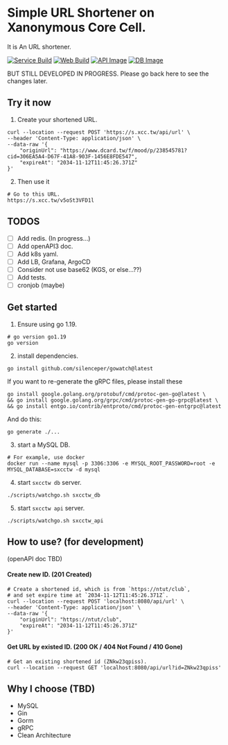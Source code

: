 # Simple URL Shortener on Xanonymous Core Cell.

It is An URL shortener.

[![Service Build](https://github.com/Xanonymous-GitHub/sxcctw/actions/workflows/go.yml/badge.svg)](https://github.com/Xanonymous-GitHub/sxcctw/actions/workflows/go.yml)
[![Web Build](https://github.com/Xanonymous-GitHub/sxcctw/actions/workflows/web.yml/badge.svg)](https://github.com/Xanonymous-GitHub/sxcctw/actions/workflows/web.yml)
[![API Image](https://github.com/Xanonymous-GitHub/sxcctw/actions/workflows/docker-publish-sxcctw-api.yml/badge.svg)](https://github.com/Xanonymous-GitHub/sxcctw/actions/workflows/docker-publish-sxcctw-api.yml)
[![DB Image](https://github.com/Xanonymous-GitHub/sxcctw/actions/workflows/docker-publish-sxcctw-db.yml/badge.svg)](https://github.com/Xanonymous-GitHub/sxcctw/actions/workflows/docker-publish-sxcctw-db.yml)

BUT STILL DEVELOPED IN PROGRESS. Please go back here to see the changes later.

## Try it now

1. Create your shortened URL.

```shell
curl --location --request POST 'https://s.xcc.tw/api/url' \
--header 'Content-Type: application/json' \
--data-raw '{
    "originUrl": "https://www.dcard.tw/f/mood/p/238545781?cid=306EA5A4-D67F-41A8-903F-1456E8FDE547",
    "expireAt": "2034-11-12T11:45:26.371Z"
}'
```

2. Then use it

```shell
# Go to this URL.
https://s.xcc.tw/v5oSt3VFD1l
```

## TODOS

- [ ] Add redis. (In progress...)
- [ ] Add openAPI3 doc.
- [ ] Add k8s yaml.
- [ ] Add LB, Grafana, ArgoCD
- [ ] Consider not use base62 (KGS, or else...??)
- [ ] Add tests.
- [ ] cronjob (maybe)

## Get started

1. Ensure using go 1.19.

```shell
# go version go1.19
go version
```

2. install dependencies.

```shell
go install github.com/silenceper/gowatch@latest
```

If you want to re-generate the gRPC files, please install these

```shell
go install google.golang.org/protobuf/cmd/protoc-gen-go@latest \
&& go install google.golang.org/grpc/cmd/protoc-gen-go-grpc@latest \
&& go install entgo.io/contrib/entproto/cmd/protoc-gen-entgrpc@latest
```

And do this:

```shell
go generate ./...
```

3. start a MySQL DB.

```shell
# For example, use docker
docker run --name mysql -p 3306:3306 -e MYSQL_ROOT_PASSWORD=root -e MYSQL_DATABASE=sxcctw -d mysql
```

4. start `sxcctw db` server.

```shell
./scripts/watchgo.sh sxcctw_db
```

5. start `sxcctw api` server.

```shell
./scripts/watchgo.sh sxcctw_api
```

## How to use? (for development)

(openAPI doc TBD)

#### Create new ID. (201 Created)

```shell
# Create a shortened id, which is from `https://ntut/club`,
# and set expire time at `2034-11-12T11:45:26.371Z`.
curl --location --request POST 'localhost:8080/api/url' \
--header 'Content-Type: application/json' \
--data-raw '{
    "originUrl": "https://ntut/club",
    "expireAt": "2034-11-12T11:45:26.371Z"
}'
```

#### Get URL by existed ID. (200 OK / 404 Not Found / 410 Gone)

```shell
# Get an existing shortened id (ZNkw23qpiss).
curl --location --request GET 'localhost:8080/api/url?id=ZNkw23qpiss'
```

## Why I choose (TBD)

- MySQL
- Gin
- Gorm
- gRPC
- Clean Architecture
